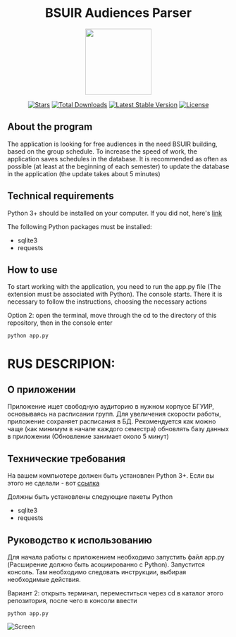 <h1 align="center">BSUIR Audiences Parser</h1>
<p align="center"><img src="https://i.imgur.com/XyHB2GJ.png" style="width: 150px;"></p>

<p align="center">
<a href="https://github.com/N1ghtF1re/BSUIR-Audiences-Parser/stargazers"><img src="https://img.shields.io/github/stars/N1ghtF1re/BSUIR-Audiences-Parser.svg" alt="Stars"></a>
<a href="https://github.com/N1ghtF1re/BSUIR-Audiences-Parser/releases"><img src="https://img.shields.io/badge/downloads-6-brightgreen.svg" alt="Total Downloads"></a>
<a href="https://github.com/N1ghtF1re/BSUIR-Audiences-Parser/releases"><img src="https://img.shields.io/github/tag/N1ghtF1re/BSUIR-Audiences-Parser.svg" alt="Latest Stable Version"></a>
<a href="https://github.com/N1ghtF1re/BSUIR-Audiences-Parser/blob/master/LICENSE"><img src="https://img.shields.io/github/license/N1ghtF1re/BSUIR-Audiences-Parser.svg" alt="License"></a>
</p>
</p>
 
## About the program
The application is looking for free audiences in the need BSUIR building, based on the group schedule. To increase the speed of work, the application saves schedules in the database. It is recommended as often as possible (at least at the beginning of each semester) to update the database in the application (the update takes about 5 minutes)

## Technical requirements
Python 3+ should be installed on your computer. If you did not, here's [link](https://www.python.org/downloads/)

The following Python packages must be installed:
* sqlite3
* requests
## How to use
To start working with the application, you need to run the app.py file (The extension must be associated with Python). The console starts. There it is necessary to follow the instructions, choosing the necessary actions

Option 2: open the terminal, move through the cd to the directory of this repository, then in the console enter 
```
python app.py
```

# RUS DESCRIPION:
## О приложении 
Приложение ищет свободную аудиторию в нужном корпусе БГУИР, основываясь на расписании групп. Для увеличения скорости работы, приложение сохраняет расписания в БД. Рекомендуется как можно чаще (как минимум в начале каждого семестра) обновлять базу данных в приложении (Обновление занимает около 5 минут)

## Технические требования
На вашем компьютере должен быть установлен Python 3+. Если вы этого не сделали - вот [ссылка](https://www.python.org/downloads/)

Должны быть установлены следующие пакеты Python
* sqlite3
* requests

## Руководство к использованию
Для начала работы с приложением необходимо запустить файл app.py (Расширение должно быть асоциированно с Python). Запустится консоль. Там необходимо следовать инструкции, выбирая необходимые действия.

Вариант 2: открыть терминал, переместиться через cd в каталог этого репозитория, после чего в консоли ввести
```
python app.py
```

![Screen](https://i.imgur.com/FBdIRrW.png)

